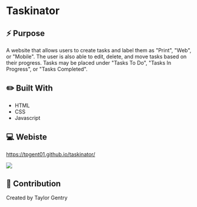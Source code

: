# Taskinator

## ⚡ Purpose
A website that allows users to create tasks and label them as "Print", "Web", or "Mobile".
The user is also able to edit, delete, and move tasks based on their progress. 
Tasks may be placed under "Tasks To Do", "Tasks In Progress", or "Tasks Completed".

## ✏️ Built With
* HTML
* CSS
* Javascript

## 💻 Webiste
https://tpgent01.github.io/taskinator/

![](website.gif)

## 📌 Contribution
Created by Taylor Gentry

